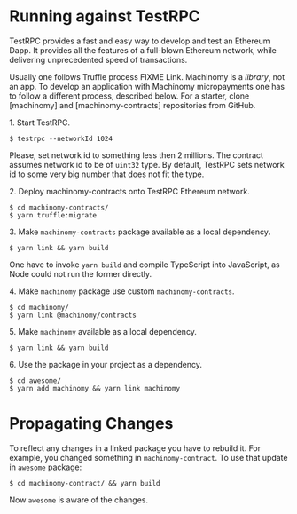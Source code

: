 Running against TestRPC
=======================

TestRPC provides a fast and easy way to develop and test an Ethereum Dapp. It provides
all the features of a full-blown Ethereum network, while delivering unprecedented
speed of transactions.

Usually one follows Truffle process FIXME Link. Machinomy is a _library_, not an app. To develop an application with
Machinomy micropayments one has to follow a different process, described below. For a starter, clone
[machinomy] and [machinomy-contracts] repositories from GitHub.

1\. Start TestRPC.

```
$ testrpc --networkId 1024
```

Please, set network id to something less then 2 millions. The contract assumes network id to be of `uint32` type.
By default, TestRPC sets network id to some very big number that does not fit the type.  

2\. Deploy machinomy-contracts onto TestRPC Ethereum network.

```
$ cd machinomy-contracts/
$ yarn truffle:migrate
```

3\. Make `machinomy-contracts` package available as a local dependency.

```
$ yarn link && yarn build
```

One have to invoke `yarn build` and compile TypeScript into JavaScript, as Node could not run the former directly. 

4\. Make `machinomy` package use custom `machinomy-contracts`.

```
$ cd machinomy/
$ yarn link @machinomy/contracts
```

5\. Make `machinomy` available as a local dependency. 

```
$ yarn link && yarn build
```

6\. Use the package in your project as a dependency.

```
$ cd awesome/
$ yarn add machinomy && yarn link machinomy
```

# Propagating Changes

To reflect any changes in a linked package you have to rebuild it.
For example, you changed something in `machinomy-contract`. To use that update in `awesome` package:
```
$ cd machinomy-contract/ && yarn build
```
Now `awesome` is aware of the changes.
